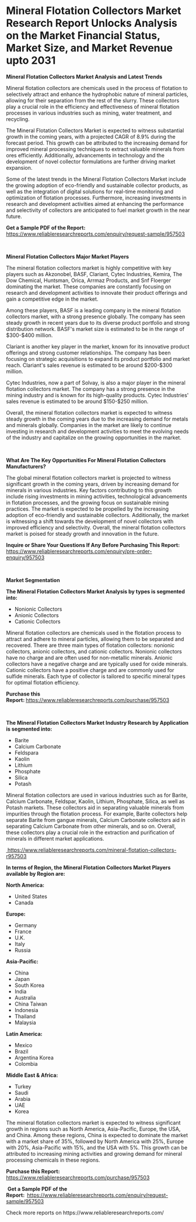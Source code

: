 <p><h1>Mineral Flotation Collectors Market Research Report Unlocks Analysis on the Market Financial Status, Market Size, and Market Revenue upto 2031</h1></p><p><strong>Mineral Flotation Collectors Market Analysis and Latest Trends</strong></p>
<p><p>Mineral flotation collectors are chemicals used in the process of flotation to selectively attract and enhance the hydrophobic nature of mineral particles, allowing for their separation from the rest of the slurry. These collectors play a crucial role in the efficiency and effectiveness of mineral flotation processes in various industries such as mining, water treatment, and recycling.</p><p>The Mineral Flotation Collectors Market is expected to witness substantial growth in the coming years, with a projected CAGR of 8.9% during the forecast period. This growth can be attributed to the increasing demand for improved mineral processing techniques to extract valuable minerals from ores efficiently. Additionally, advancements in technology and the development of novel collector formulations are further driving market expansion.</p><p>Some of the latest trends in the Mineral Flotation Collectors Market include the growing adoption of eco-friendly and sustainable collector products, as well as the integration of digital solutions for real-time monitoring and optimization of flotation processes. Furthermore, increasing investments in research and development activities aimed at enhancing the performance and selectivity of collectors are anticipated to fuel market growth in the near future.</p></p>
<p><strong>Get a Sample PDF of the Report:&nbsp;</strong> <a href="https://www.reliableresearchreports.com/enquiry/request-sample/957503">https://www.reliableresearchreports.com/enquiry/request-sample/957503</a></p>
<p>&nbsp;</p>
<p><strong>Mineral Flotation Collectors Major Market Players</strong></p>
<p><p>The mineral flotation collectors market is highly competitive with key players such as Akzonobel, BASF, Clariant, Cytec Industries, Kemira, The Dow Chemical, Huntsman, Orica, Arrmaz Products, and Snf Floerger dominating the market. These companies are constantly focusing on research and development activities to innovate their product offerings and gain a competitive edge in the market.</p><p>Among these players, BASF is a leading company in the mineral flotation collectors market, with a strong presence globally. The company has seen steady growth in recent years due to its diverse product portfolio and strong distribution network. BASF's market size is estimated to be in the range of $300-$400 million.</p><p>Clariant is another key player in the market, known for its innovative product offerings and strong customer relationships. The company has been focusing on strategic acquisitions to expand its product portfolio and market reach. Clariant's sales revenue is estimated to be around $200-$300 million.</p><p>Cytec Industries, now a part of Solvay, is also a major player in the mineral flotation collectors market. The company has a strong presence in the mining industry and is known for its high-quality products. Cytec Industries' sales revenue is estimated to be around $150-$250 million.</p><p>Overall, the mineral flotation collectors market is expected to witness steady growth in the coming years due to the increasing demand for metals and minerals globally. Companies in the market are likely to continue investing in research and development activities to meet the evolving needs of the industry and capitalize on the growing opportunities in the market.</p></p>
<p>&nbsp;</p>
<p><strong>What Are The Key Opportunities For Mineral Flotation Collectors Manufacturers?</strong></p>
<p><p>The global mineral flotation collectors market is projected to witness significant growth in the coming years, driven by increasing demand for minerals in various industries. Key factors contributing to this growth include rising investments in mining activities, technological advancements in flotation processes, and the growing focus on sustainable mining practices. The market is expected to be propelled by the increasing adoption of eco-friendly and sustainable collectors. Additionally, the market is witnessing a shift towards the development of novel collectors with improved efficiency and selectivity. Overall, the mineral flotation collectors market is poised for steady growth and innovation in the future.</p></p>
<p><strong>Inquire or Share Your Questions If Any Before Purchasing This Report:</strong> <a href="https://www.reliableresearchreports.com/enquiry/pre-order-enquiry/957503">https://www.reliableresearchreports.com/enquiry/pre-order-enquiry/957503</a></p>
<p>&nbsp;</p>
<p><strong>Market Segmentation</strong></p>
<p><strong>The Mineral Flotation Collectors Market Analysis by types is segmented into:</strong></p>
<p><ul><li>Nonionic Collectors</li><li>Anionic Collectors</li><li>Cationic Collectors</li></ul></p>
<p><p>Mineral flotation collectors are chemicals used in the flotation process to attract and adhere to mineral particles, allowing them to be separated and recovered. There are three main types of flotation collectors: nonionic collectors, anionic collectors, and cationic collectors. Nonionic collectors have no charge and are often used for non-metallic minerals. Anionic collectors have a negative charge and are typically used for oxide minerals. Cationic collectors have a positive charge and are commonly used for sulfide minerals. Each type of collector is tailored to specific mineral types for optimal flotation efficiency.</p></p>
<p><strong>Purchase this Report:&nbsp;</strong><a href="https://www.reliableresearchreports.com/purchase/957503">https://www.reliableresearchreports.com/purchase/957503</a></p>
<p>&nbsp;</p>
<p><strong>The Mineral Flotation Collectors Market Industry Research by Application is segmented into:</strong></p>
<p><ul><li>Barite</li><li>Calcium Carbonate</li><li>Feldspara</li><li>Kaolin</li><li>Lithium</li><li>Phosphate</li><li>Silica</li><li>Potash</li></ul></p>
<p><p>Mineral flotation collectors are used in various industries such as for Barite, Calcium Carbonate, Feldspar, Kaolin, Lithium, Phosphate, Silica, as well as Potash markets. These collectors aid in separating valuable minerals from impurities through the flotation process. For example, Barite collectors help separate Barite from gangue minerals, Calcium Carbonate collectors aid in separating Calcium Carbonate from other minerals, and so on. Overall, these collectors play a crucial role in the extraction and purification of minerals in different market applications.</p></p>
<p><a href="https://www.reliableresearchreports.com/mineral-flotation-collectors-r957503">&nbsp;https://www.reliableresearchreports.com/mineral-flotation-collectors-r957503</a></p>
<p><strong>In terms of Region, the Mineral Flotation Collectors Market Players available by Region are:</strong></p>
<p>
    <p> <strong> North America: </strong>
        <ul>
            <li>United States</li>
            <li>Canada</li>
        </ul>
        </p> 
    <p> <strong> Europe: </strong>
        <ul>
            <li>Germany</li>
            <li>France</li>
            <li>U.K.</li>
            <li>Italy</li>
            <li>Russia</li>
        </ul>
        </p> 
    <p> <strong> Asia-Pacific: </strong>
        <ul>
            <li>China</li>
            <li>Japan</li>
            <li>South Korea</li>
            <li>India</li>
            <li>Australia</li>
            <li>China Taiwan</li>
            <li>Indonesia</li>
            <li>Thailand</li>
            <li>Malaysia</li>
        </ul>
        </p> 
    <p> <strong> Latin America: </strong>
        <ul>
            <li>Mexico</li>
            <li>Brazil</li>
            <li>Argentina Korea</li>
            <li>Colombia</li>
        </ul>
        </p> 
    <p> <strong> Middle East & Africa: </strong>
        <ul>
            <li>Turkey</li>
            <li>Saudi</li>
            <li>Arabia</li>
            <li>UAE</li>
            <li>Korea</li>
        </ul>
    </p>
    </p>
<p><p>The mineral flotation collectors market is expected to witness significant growth in regions such as North America, Asia-Pacific, Europe, the USA, and China. Among these regions, China is expected to dominate the market with a market share of 35%, followed by North America with 25%, Europe with 20%, Asia-Pacific with 15%, and the USA with 5%. This growth can be attributed to increasing mining activities and growing demand for mineral processing chemicals in these regions.</p></p>
<p><strong>Purchase this Report: </strong><a href="https://www.reliableresearchreports.com/purchase/957503">https://www.reliableresearchreports.com/purchase/957503</a></p>
<p>&nbsp;<strong>Get a Sample PDF of the Report:&nbsp;&nbsp;</strong><a href="https://www.reliableresearchreports.com/enquiry/request-sample/957503">https://www.reliableresearchreports.com/enquiry/request-sample/957503</a></p>
<p><strong></strong></p>
<p>Check more reports on https://www.reliableresearchreports.com/</p>